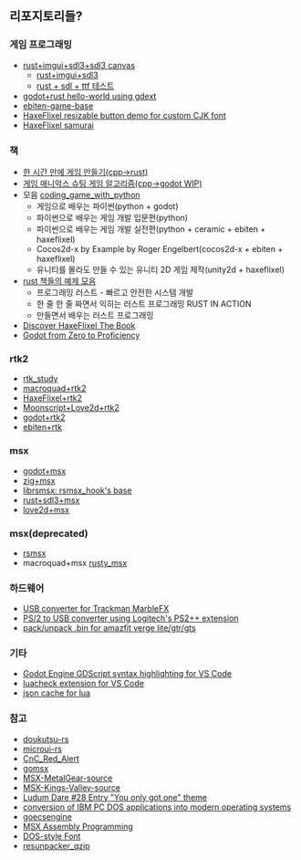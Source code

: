 ## 리포지토리들?
### 게임 프로그래밍
* [rust+imgui+sdl3+sdl3 canvas](https://github.com/ghtalpo/imgui-rs-sdl3-renderer)
  * [rust+imgui+sdl3](https://github.com/ghtalpo/imgui-sdl3-support)
  * [rust + sdl + ttf 테스트](https://github.com/ghtalpo/rust_sdl_ttf_test)
* [godot+rust hello-world using gdext](https://github.com/ghtalpo/godot-rust-hello-world)
* [ebiten-game-base](https://github.com/ghtalpo/egb)
* [HaxeFlixel resizable button demo for custom CJK font](https://github.com/ghtalpo/haxeflixelButtonDemo)
* [HaxeFlixel samurai](https://github.com/ghtalpo/hxsamurai)

### 책
*  [한 시간 만에 게임 만들기(cpp->rust)](https://github.com/ghtalpo/oneHourGame-rs)
*  [게임 매니악스 슈팅 게임 알고리즘(cpp->godot WIP)](https://github.com/ghtalpo/shooting_game_algorithm_maniax-gd)
* 모음 [coding_game_with_python](https://github.com/ghtalpo/coding_game_with_python)
  * 게임으로 배우는 파이썬(python + godot)
  * 파이썬으로 배우는 게임 개발 입문편(python)
  * 파이썬으로 배우는 게임 개발 실전편(python + ceramic + ebiten + haxeflixel)
  * Cocos2d-x by Example by Roger Engelbert(cocos2d-x + ebiten + haxeflixel)
  * 유니티를 몰라도 만들 수 있는 유니티 2D 게임 제작(unity2d + haxeflixel)
* [rust 책들의 예제 모음](https://github.com/ghtalpo/rust_study)
  * 프로그래밍 러스트 - 빠르고 안전한 시스템 개발
  * 한 줄 한 줄 짜면서 익히는 러스트 프로그래밍 RUST IN ACTION
  * 만들면서 배우는 러스트 프로그래밍
* [Discover HaxeFlixel The Book](https://github.com/ghtalpo/discover_haxeflixel)
* [Godot from Zero to Proficiency](https://github.com/ghtalpo/resources_for_godot_from_zero_to_proficiency)

### rtk2
* [rtk_study](https://github.com/ghtalpo/rtk_study)
* [macroquad+rtk2](https://github.com/ghtalpo/mq_rtk2)
* [HaxeFlixel+rtk2](https://github.com/ghtalpo/hxrtk)
* [Moonscript+Love2d+rtk2](https://github.com/ghtalpo/moon_rtk2)
* [godot+rtk2](https://github.com/ghtalpo/gdrtk)
* [ebiten+rtk](https://github.com/ghtalpo/ebrtk)

### msx
* [godot+msx](https://github.com/ghtalpo/gdmsx)
* [zig+msx](https://github.com/ghtalpo/zigmsx)
* [librsmsx: rsmsx_hook's base](https://github.com/ghtalpo/librsmsx)
* [rust+sdl3+msx](https://github.com/ghtalpo/rsmsx_hook)
* [love2d+msx](https://github.com/ghtalpo/lovemsx)

### msx(deprecated)
* [rsmsx](https://github.com/ghtalpo/rsmsx)
* macroquad+msx [rusty_msx](https://github.com/ghtalpo/rusty_msx)

### 하드웨어
* [USB converter for Trackman MarbleFX](https://github.com/ghtalpo/marble_fx)
* [PS/2 to USB converter using Logitech's PS2++ extension](https://github.com/ghtalpo/Logitech_Trackman_Marble_FX_PS2_to_USB_converter)
* [pack/unpack .bin for amazfit verge lite/gtr/gts](https://github.com/ghtalpo/py_amazfit_tools)

### 기타
* [Godot Engine GDScript syntax highlighting for VS Code](https://github.com/ghtalpo/gdscript-vscode)
* [luacheck extension for VS Code](https://github.com/ghtalpo/lua-luachecker)
* [json cache for lua](https://github.com/ghtalpo/json_cache)

### 참고
* [doukutsu-rs](https://github.com/doukutsu-rs/doukutsu-rs)
* [microui-rs](https://github.com/NeoCogi/microui-rs)
* [CnC_Red_Alert](https://github.com/electronicarts/CnC_Red_Alert)
* [gomsx](https://github.com/pnegre/gomsx)
* [MSX-MetalGear-source](https://github.com/GuillianSeed/MetalGear)
* [MSX-Kings-Valley-source](https://github.com/GuillianSeed/Kings-Valley)
* [Ludum Dare #28 Entry "You only got one" theme](https://github.com/ncannasse/ld28)
* [conversion of IBM PC DOS applications into modern operating systems](https://github.com/gabonator/Education/tree/master/2021/CicoParser)
* [goecsengine](https://github.com/ghtalpo/goecsengine)
* [MSX Assembly Programming ](https://github.com/PeterLemon/MSX)
* [DOS-style Font](https://github.com/hurss/fonts)
* [resunpacker_qzip](https://github.com/amazfitbip/resunpacker_qzip)